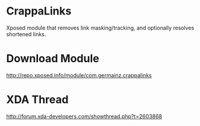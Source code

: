 CrappaLinks
===========
Xposed module that removes link masking/tracking, and optionally resolves shortened links.

Download Module
===============
http://repo.xposed.info/module/com.germainz.crappalinks

XDA Thread
==========
http://forum.xda-developers.com/showthread.php?t=2603868
